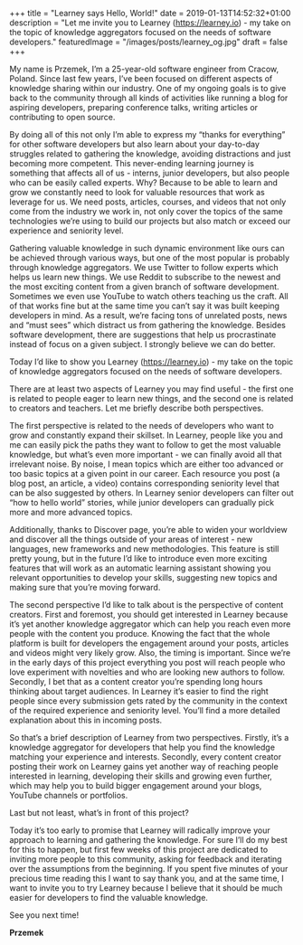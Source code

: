 +++
title = "Learney says Hello, World!"
date = 2019-01-13T14:52:32+01:00
description = "Let me invite you to Learney (https://learney.io) - my take on the topic of knowledge aggregators focused on the needs of software developers."
featuredImage = "/images/posts/learney_og.jpg"
draft = false
+++

My name is Przemek, I’m a 25-year-old software engineer from Cracow, Poland. Since last few years, I’ve been focused on different aspects of knowledge sharing within our industry. One of my ongoing goals is to give back to the community through all kinds of activities like running a blog for aspiring developers, preparing conference talks, writing articles or contributing to open source.

By doing all of this not only I’m able to express my “thanks for everything” for other software developers but also learn about your day-to-day struggles related to gathering the knowledge, avoiding distractions and just becoming more competent. This never-ending learning journey is something that affects all of us - interns, junior developers, but also people who can be easily called experts. Why? Because to be able to learn and grow we constantly need to look for valuable resources that work as leverage for us. We need posts, articles, courses, and videos that not only come from the industry we work in, not only cover the topics of the same technologies we’re using to build our projects but also match or exceed our experience and seniority level.

Gathering valuable knowledge in such dynamic environment like ours can be achieved through various ways, but one of the most popular is probably through knowledge aggregators. We use Twitter to follow experts which helps us learn new things. We use Reddit to subscribe to the newest and the most exciting content from a given branch of software development. Sometimes we even use YouTube to watch others teaching us the craft. All of that works fine but at the same time you can’t say it was built keeping developers in mind. As a result, we’re facing tons of unrelated posts, news and “must sees” which distract us from gathering the knowledge. Besides software development, there are suggestions that help us procrastinate instead of focus on a given subject. I strongly believe we can do better.

Today I’d like to show you Learney (https://learney.io) - my take on the topic of knowledge aggregators focused on the needs of software developers.

There are at least two aspects of Learney you may find useful - the first one is related to people eager to learn new things, and the second one is related to creators and teachers. Let me briefly describe both perspectives.

The first perspective is related to the needs of developers who want to grow and constantly expand their skillset. In Learney, people like you and me can easily pick the paths they want to follow to get the most valuable knowledge, but what’s even more important - we can finally avoid all that irrelevant noise. By noise, I mean topics which are either too advanced or too basic topics at a given point in our career. Each resource you post (a blog post, an article, a video) contains corresponding seniority level that can be also suggested by others. In Learney senior developers can filter out “how to hello world” stories, while junior developers can gradually pick more and more advanced topics.

Additionally, thanks to Discover page, you’re able to widen your worldview and discover all the things outside of your areas of interest - new languages, new frameworks and new methodologies. This feature is still pretty young, but in the future I’d like to introduce even more exciting features that will work as an automatic learning assistant showing you relevant opportunities to develop your skills, suggesting new topics and making sure that you’re moving forward.

The second perspective I’d like to talk about is the perspective of content creators. First and foremost, you should get interested in Learney because it’s yet another knowledge aggregator which can help you reach even more people with the content you produce. Knowing the fact that the whole platform is built for developers the engagement around your posts, articles and videos might very likely grow. Also, the timing is important. Since we’re in the early days of this project everything you post will reach people who love experiment with novelties and who are looking new authors to follow. Secondly, I bet that as a content creator you’re spending long hours thinking about target audiences. In Learney it’s easier to find the right people since every submission gets rated by the community in the context of the required experience and seniority level. You’ll find a more detailed explanation about this in incoming posts.

So that’s a brief description of Learney from two perspectives. Firstly, it’s a knowledge aggregator for developers that help you find the knowledge matching your experience and interests. Secondly, every content creator posting their work on Learney gains yet another way of reaching people interested in learning, developing their skills and growing even further, which may help you to build bigger engagement around your blogs, YouTube channels or portfolios.

Last but not least, what’s in front of this project?

Today it’s too early to promise that Learney will radically improve your approach to learning and gathering the knowledge. For sure I’ll do my best for this to happen, but first few weeks of this project are dedicated to inviting more people to this community, asking for feedback and iterating over the assumptions from the beginning. If you spent five minutes of your precious time reading this I want to say thank you, and at the same time, I want to invite you to try Learney because I believe that it should be much easier for developers to find the valuable knowledge.

See you next time!

**Przemek**